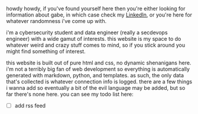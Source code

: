 howdy howdy, if you've found yourself here then you're either looking for information about gabe, in which case check
my [LinkedIn](https://linkedin.com/in/gabe-ron), or you're here for whatever randomness i've come up with.

i'm a cybersecurity student and data engineer (really a secdevops engineer) with a wide gamut of interests. this website
is my space to do whatever weird and crazy stuff comes to mind, so if you stick around you might find something of
interest.

this website is built out of pure html and css, no dynamic shenanigans here. i'm not a terribly big fan of web
development so everything is automatically generated with markdown, python, and templates. as such, the only data that's
collected is whatever connection info is logged. there are a few things i wanna add so eventually a bit of the evil
language may be added, but so far there's none here. you can see my todo list here:

* [ ] add rss feed
